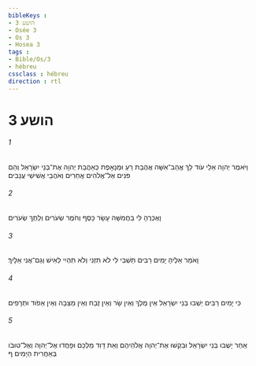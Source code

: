 ```yaml
---
bibleKeys : 
- הושע 3
- Osée 3
- Os 3
- Hosea 3
tags : 
- Bible/Os/3
- hébreu
cssclass : hébreu
direction : rtl
---
```


# הושע 3

###### 1
וַיֹּאמֶר יְהוָה אֵלַי עֹוד לֵךְ אֱהַב־אִשָּׁה אֲהֻבַת רֵעַ וּמְנָאָפֶת כְּאַהֲבַת יְהוָה אֶת־בְּנֵי יִשְׂרָאֵל וְהֵם פֹּנִים אֶל־אֱלֹהִים אֲחֵרִים וְאֹהֲבֵי אֲשִׁישֵׁי עֲנָבִים׃
###### 2
וָאֶכְּרֶהָ לִּי בַּחֲמִשָּׁה עָשָׂר כָּסֶף וְחֹמֶר שְׂעֹרִים וְלֵתֶךְ שְׂעֹרִים׃
###### 3
וָאֹמַר אֵלֶיהָ יָמִים רַבִּים תֵּשְׁבִי לִי לֹא תִזְנִי וְלֹא תִהְיִי לְאִישׁ וְגַם־אֲנִי אֵלָיִךְ׃
###### 4
כִּי יָמִים רַבִּים יֵשְׁבוּ בְּנֵי יִשְׂרָאֵל אֵין מֶלֶךְ וְאֵין שָׂר וְאֵין זֶבַח וְאֵין מַצֵּבָה וְאֵין אֵפֹוד וּתְרָפִים׃
###### 5
אַחַר יָשֻׁבוּ בְּנֵי יִשְׂרָאֵל וּבִקְשׁוּ אֶת־יְהוָה אֱלֹהֵיהֶם וְאֵת דָּוִד מַלְכָּם וּפָחֲדוּ אֶל־יְהוָה וְאֶל־טוּבֹו בְּאַחֲרִית הַיָּמִים׃ ף
